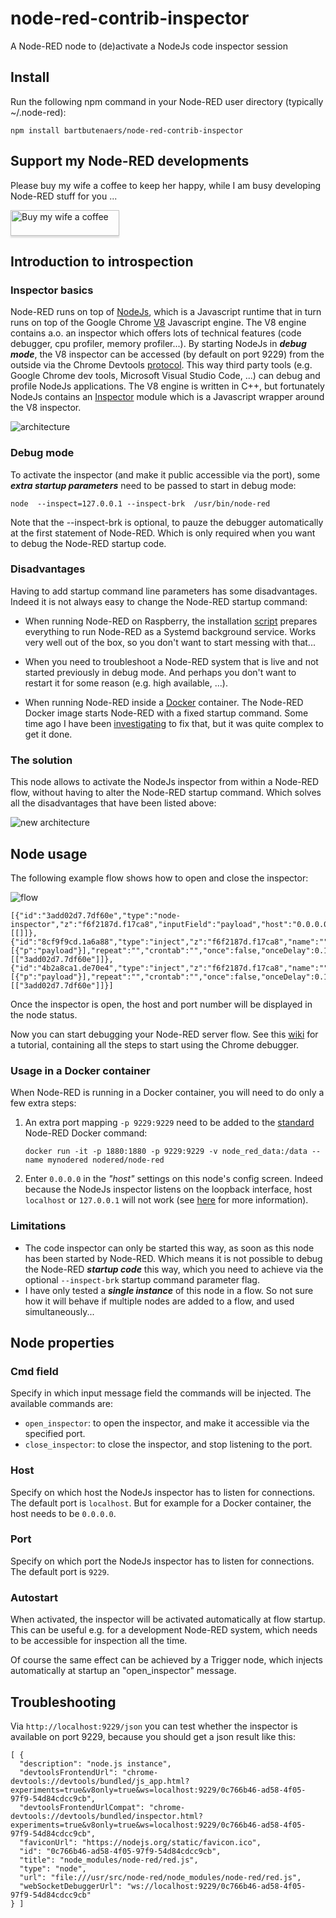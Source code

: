 # node-red-contrib-inspector
A Node-RED node to (de)activate a NodeJs code inspector session

## Install
Run the following npm command in your Node-RED user directory (typically ~/.node-red):
```
npm install bartbutenaers/node-red-contrib-inspector
```

## Support my Node-RED developments

Please buy my wife a coffee to keep her happy, while I am busy developing Node-RED stuff for you ...

<a href="https://www.buymeacoffee.com/bartbutenaers" target="_blank"><img src="https://www.buymeacoffee.com/assets/img/custom_images/orange_img.png" alt="Buy my wife a coffee" style="height: 41px !important;width: 174px !important;box-shadow: 0px 3px 2px 0px rgba(190, 190, 190, 0.5) !important;-webkit-box-shadow: 0px 3px 2px 0px rgba(190, 190, 190, 0.5) !important;" ></a>

## Introduction to introspection

### Inspector basics
Node-RED runs on top of [NodeJs](https://nodejs.org/en/), which is a Javascript runtime that in turn runs on top of the Google Chrome [V8](https://v8.dev/) Javascript engine. The V8 engine contains a.o. an inspector which offers lots of technical features (code debugger, cpu profiler, memory profiler...).  By starting NodeJs in ***debug mode***, the V8 inspector can be accessed (by default on port 9229) from the outside via the Chrome Devtools [protocol](https://chromedevtools.github.io/devtools-protocol/tot/Runtime/).  This way third party tools (e.g. Google Chrome dev tools, Microsoft Visual Studio Code, ...) can debug and profile NodeJs applications.  The V8 engine is written in C++, but fortunately NodeJs contains an [Inspector](https://nodejs.org/api/inspector.html) module which is a Javascript wrapper around the V8 inspector.

![architecture](https://user-images.githubusercontent.com/14224149/145110993-8557badb-5cae-45de-98be-436740a3fa2a.png)

### Debug mode
To activate the inspector (and make it public accessible via the port), some ***extra startup parameters*** need to be passed to start in debug mode:

```
node  --inspect=127.0.0.1 --inspect-brk  /usr/bin/node-red
```
Note that the --inspect-brk is optional, to pauze the debugger automatically at the first statement of Node-RED.  Which is only required when you want to debug the Node-RED startup code.

### Disadvantages
Having to add startup command line parameters has some disadvantages.  Indeed it is not always easy to change the Node-RED startup command:
+ When running Node-RED on Raspberry, the installation [script](https://nodered.org/docs/getting-started/raspberrypi) prepares everything to run Node-RED as a Systemd background service.  Works very well out of the box, so you don't want to start messing with that...

+ When you need to troubleshoot a Node-RED system that is live and not started previously in debug mode.  And perhaps you don't want to restart it for some reason (e.g. high available, ...).  

+ When running Node-RED inside a [Docker](https://nodered.org/docs/getting-started/docker) container.  The Node-RED Docker image starts Node-RED with a fixed startup command. Some time ago I have been [investigating](https://discourse.nodered.org/t/debugging-nodejs-in-node-red-docker-container/21370) to fix that, but it was quite complex to get it done.

### The solution
This node allows to activate the NodeJs inspector from within a Node-RED flow, without having to alter the Node-RED startup command.  Which solves all the disadvantages that have been listed above:

![new architecture](https://user-images.githubusercontent.com/14224149/145113656-edc68172-d0f7-4745-a2a0-108adead9631.png)

## Node usage

The following example flow shows how to open and close the inspector:

![flow](https://user-images.githubusercontent.com/14224149/145113879-90a11bab-d003-4383-b993-826aab5d0fd8.png)
```
[{"id":"3add02d7.7df60e","type":"node-inspector","z":"f6f2187d.f17ca8","inputField":"payload","host":"0.0.0.0","portNumber":9229,"autoStart":false,"name":"","x":580,"y":380,"wires":[[]]},{"id":"8cf9f9cd.1a6a88","type":"inject","z":"f6f2187d.f17ca8","name":"","props":[{"p":"payload"}],"repeat":"","crontab":"","once":false,"onceDelay":0.1,"topic":"","payload":"open_inspector","payloadType":"str","x":340,"y":380,"wires":[["3add02d7.7df60e"]]},{"id":"4b2a8ca1.de70e4","type":"inject","z":"f6f2187d.f17ca8","name":"","props":[{"p":"payload"}],"repeat":"","crontab":"","once":false,"onceDelay":0.1,"topic":"","payload":"close_inspector","payloadType":"str","x":340,"y":440,"wires":[["3add02d7.7df60e"]]}]
```
Once the inspector is open, the host and port number will be displayed in the node status.

Now you can start debugging your Node-RED server flow.  See this [wiki](https://github.com/bartbutenaers/node-red-contrib-inspector/wiki) for a tutorial, containing all the steps to start using the Chrome debugger.

### Usage in a Docker container
When Node-RED is running in a Docker container, you will need to do only a few extra steps:

1. An extra port mapping `-p 9229:9229` need to be added to the [standard](https://nodered.org/docs/getting-started/docker) Node-RED Docker command:
   ```
   docker run -it -p 1880:1880 -p 9229:9229 -v node_red_data:/data --name mynodered nodered/node-red
   ```
2. Enter `0.0.0.0` in the *"host"* settings on this node's config screen.  Indeed because the NodeJs inspector listens on the loopback interface, host `localhost` or `127.0.0.1` will not work (see [here](https://www.howtogeek.com/225487/what-is-the-difference-between-127.0.0.1-and-0.0.0.0/) for more information).

### Limitations
+ The code inspector can only be started this way, as soon as this node has been started by Node-RED.  Which means it is not possible to debug the Node-RED ***startup code*** this way, which you need to achieve via the optional `--inspect-brk` startup command parameter flag.
+ I have only tested a ***single instance*** of this node in a flow.  So not sure how it will behave if multiple nodes are added to a flow, and used simultaneously...

## Node properties

### Cmd field
Specify in which input message field the commands will be injected. The available commands are:
+ `open_inspector`: to open the inspector, and make it accessible via the specified port.
+ `close_inspector`: to close the inspector, and stop listening to the port.

### Host
Specify on which host the NodeJs inspector has to listen for connections. The default port is `localhost`.  But for example for a Docker container, the host needs to be `0.0.0.0`.

### Port
Specify on which port the NodeJs inspector has to listen for connections. The default port is `9229`.

### Autostart
When activated, the inspector will be activated automatically at flow startup.  This can be useful e.g. for a development Node-RED system, which needs to be accessible for inspection all the time.

Of course the same effect can be achieved by a Trigger node, which injects automatically at startup an "open_inspector" message.

## Troubleshooting

Via `http://localhost:9229/json` you can test whether the inspector is available on port 9229, because you should get a json result like this:
```
[ {
  "description": "node.js instance",
  "devtoolsFrontendUrl": "chrome-devtools://devtools/bundled/js_app.html?experiments=true&v8only=true&ws=localhost:9229/0c766b46-ad58-4f05-97f9-54d84cdcc9cb",
  "devtoolsFrontendUrlCompat": "chrome-devtools://devtools/bundled/inspector.html?experiments=true&v8only=true&ws=localhost:9229/0c766b46-ad58-4f05-97f9-54d84cdcc9cb",
  "faviconUrl": "https://nodejs.org/static/favicon.ico",
  "id": "0c766b46-ad58-4f05-97f9-54d84cdcc9cb",
  "title": "node_modules/node-red/red.js",
  "type": "node",
  "url": "file:///usr/src/node-red/node_modules/node-red/red.js",
  "webSocketDebuggerUrl": "ws://localhost:9229/0c766b46-ad58-4f05-97f9-54d84cdcc9cb"
} ]
```
